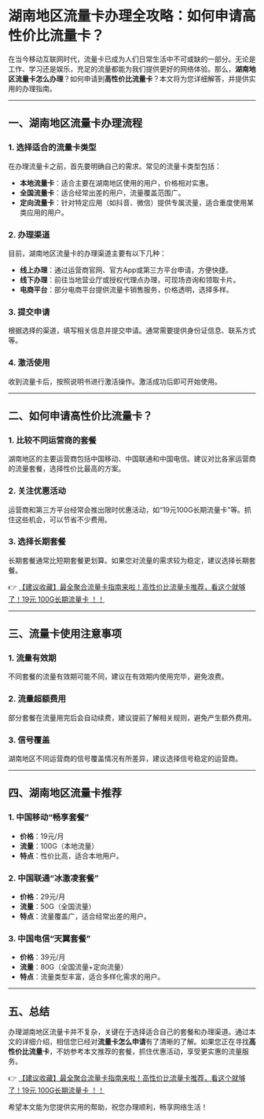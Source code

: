 # 湖南地区流量卡办理全攻略：如何申请高性价比流量卡？

在当今移动互联网时代，流量卡已成为人们日常生活中不可或缺的一部分。无论是工作、学习还是娱乐，充足的流量都能为我们提供更好的网络体验。那么，**湖南地区流量卡怎么办理**？如何申请到**高性价比流量卡**？本文将为您详细解答，并提供实用的办理指南。

---

## 一、湖南地区流量卡办理流程

### 1. 选择适合的流量卡类型
在办理流量卡之前，首先要明确自己的需求。常见的流量卡类型包括：
- **本地流量卡**：适合主要在湖南地区使用的用户，价格相对实惠。
- **全国流量卡**：适合经常出差的用户，流量覆盖范围广。
- **定向流量卡**：针对特定应用（如抖音、微信）提供专属流量，适合重度使用某类应用的用户。

### 2. 办理渠道
目前，湖南地区流量卡的办理渠道主要有以下几种：
- **线上办理**：通过运营商官网、官方App或第三方平台申请，方便快捷。
- **线下办理**：前往当地营业厅或授权代理点办理，可现场咨询和领取卡片。
- **电商平台**：部分电商平台提供流量卡销售服务，价格透明，选择多样。

### 3. 提交申请
根据选择的渠道，填写相关信息并提交申请。通常需要提供身份证信息、联系方式等。

### 4. 激活使用
收到流量卡后，按照说明书进行激活操作。激活成功后即可开始使用。

---

## 二、如何申请高性价比流量卡？

### 1. 比较不同运营商的套餐
湖南地区的主要运营商包括中国移动、中国联通和中国电信。建议对比各家运营商的流量套餐，选择性价比最高的方案。

### 2. 关注优惠活动
运营商和第三方平台经常会推出限时优惠活动，如“19元100G长期流量卡”等。抓住这些机会，可以节省不少费用。

### 3. 选择长期套餐
长期套餐通常比短期套餐更划算。如果您对流量的需求较为稳定，建议选择长期套餐。

👉 [【建议收藏】最全聚合流量卡指南来啦！高性价比流量卡推荐，看这个就够了！19元 100G长期流量卡 ！！](https://bit.ly/Liuliangka)

---

## 三、流量卡使用注意事项

### 1. 流量有效期
不同套餐的流量有效期可能不同，建议在有效期内使用完毕，避免浪费。

### 2. 流量超额费用
部分套餐在流量用完后会自动续费，建议提前了解相关规则，避免产生额外费用。

### 3. 信号覆盖
湖南地区不同运营商的信号覆盖情况有所差异，建议选择信号稳定的运营商。

---

## 四、湖南地区流量卡推荐

### 1. 中国移动“畅享套餐”
- **价格**：19元/月
- **流量**：100G（本地流量）
- **特点**：性价比高，适合本地用户。

### 2. 中国联通“冰激凌套餐”
- **价格**：29元/月
- **流量**：50G（全国流量）
- **特点**：流量覆盖广，适合经常出差的用户。

### 3. 中国电信“天翼套餐”
- **价格**：39元/月
- **流量**：80G（全国流量+定向流量）
- **特点**：流量类型丰富，适合多样化需求的用户。

---

## 五、总结

办理湖南地区流量卡并不复杂，关键在于选择适合自己的套餐和办理渠道。通过本文的详细介绍，相信您已经对**流量卡怎么申请**有了清晰的了解。如果您正在寻找**高性价比流量卡**，不妨参考本文推荐的套餐，抓住优惠活动，享受更实惠的流量服务。

👉 [【建议收藏】最全聚合流量卡指南来啦！高性价比流量卡推荐，看这个就够了！19元 100G长期流量卡 ！！](https://bit.ly/Liuliangka)

希望本文能为您提供实用的帮助，祝您办理顺利，畅享网络生活！